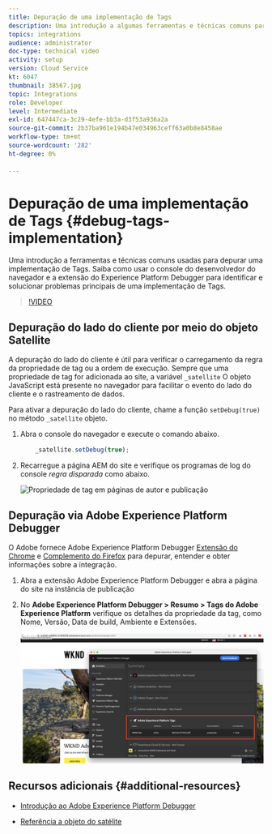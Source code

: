 ```yaml
---
title: Depuração de uma implementação de Tags
description: Uma introdução a algumas ferramentas e técnicas comuns para depurar uma implementação de Tags. Saiba como usar o console do desenvolvedor do navegador e a extensão do Experience Platform Debugger para identificar e solucionar problemas principais de uma implementação de Tags.
topics: integrations
audience: administrator
doc-type: technical video
activity: setup
version: Cloud Service
kt: 6047
thumbnail: 38567.jpg
topic: Integrations
role: Developer
level: Intermediate
exl-id: 647447ca-3c29-4efe-bb3a-d3f53a936a2a
source-git-commit: 2b37ba961e194b47e034963ceff63a0b8e8458ae
workflow-type: tm+mt
source-wordcount: '282'
ht-degree: 0%

---
```


# Depuração de uma implementação de Tags {#debug-tags-implementation}

Uma introdução a ferramentas e técnicas comuns usadas para depurar uma implementação de Tags. Saiba como usar o console do desenvolvedor do navegador e a extensão do Experience Platform Debugger para identificar e solucionar problemas principais de uma implementação de Tags.

>[!VIDEO](https://video.tv.adobe.com/v/38567?quality=12&learn=on)

## Depuração do lado do cliente por meio do objeto Satellite

A depuração do lado do cliente é útil para verificar o carregamento da regra da propriedade de tag ou a ordem de execução. Sempre que uma propriedade de tag for adicionada ao site, a variável `_satellite` O objeto JavaScript está presente no navegador para facilitar o evento do lado do cliente e o rastreamento de dados.

Para ativar a depuração do lado do cliente, chame a função `setDebug(true)` no método `_satellite` objeto.

1. Abra o console do navegador e execute o comando abaixo.

   ```javascript
       _satellite.setDebug(true);
   ```

1. Recarregue a página AEM do site e verifique os programas de log do console _regra disparada_ como abaixo.

   ![Propriedade de tag em páginas de autor e publicação](assets/satellite-object-debugging.png)

## Depuração via Adobe Experience Platform Debugger

O Adobe fornece Adobe Experience Platform Debugger [Extensão do Chrome](https://chrome.google.com/webstore/detail/adobe-experience-platform/bfnnokhpnncpkdmbokanobigaccjkpob) e [Complemento do Firefox](https://addons.mozilla.org/en-US/firefox/addon/adobe-experience-platform-dbg/) para depurar, entender e obter informações sobre a integração.

1. Abra a extensão Adobe Experience Platform Debugger e abra a página do site na instância de publicação

1. No **Adobe Experience Platform Debugger > Resumo > Tags do Adobe Experience Platform** verifique os detalhes da propriedade da tag, como Nome, Versão, Data de build, Ambiente e Extensões.

   ![Detalhes da propriedade de tag e do Adobe Experience Platform Debugger](assets/tag-property-details.png)

## Recursos adicionais {#additional-resources}

+ [Introdução ao Adobe Experience Platform Debugger](https://experienceleague.adobe.com/docs/platform-learn/data-collection/debugger/overview.html)

+ [Referência a objeto do satélite](https://experienceleague.adobe.com/docs/experience-platform/tags/client-side/satellite-object.html)
